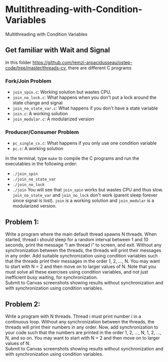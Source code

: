 # Multithreading-with-Condition-Variables
Multithreading with Condition Variables
## Get familiar with Wait and Signal
In this folder https://github.com/remzi-arpacidusseau/ostep-code/tree/master/threads-cv, there are different C programs 
### Fork/Join Problem
- `join_spin.c`: Working solution but wastes CPU.
- `join_no_lock.c`: What happens when you don't put a lock around the state change and signal
- `join_no_state_var.c`: What happens if you don't have a state variable
- `join.c`: A working solution
- `join_modular.c`: A modularized version
### Producer/Consumer Problem
- `pc_single_cv.c`: What happens if you only use one condition variable
- `pc.c`: A working solution

In the terminal, type `make` to compile the C programs and run the executables in the following order:
- `./join_spin`
- `./join_no_state_var`
- `./join_no_lock`
- `./join`
You will see that `join_spin` works but wastes CPU and thus slow. `join_no_state_var` and `join_no_lock` don't work (parent sleep forever since signal is lost).
`join` is a working solution and `join_modular` is a modularized version.

## Problem 1: 
Write a program where the main default thread spawns N threads. When started, thread i should
sleep for a random interval between 1 and 10 seconds, print the message “I am thread i” to screen,
and exit. Without any synchronization between the threads, the threads will print their messages
in any order. Add suitable synchronization using condition variables such that the threads print
their messages in the order 1, 2, ..., N. You may want to start with N = 2 and then move on to
larger values of N. Note that you must solve all these exercises using condition variables, and not
just inefficient busy waiting, for synchronization. <br>
Submit to Canvas screenshots showing results without synchronization and with synchronization using condition variables.

## Problem 2:
Write a program with N threads. Thread i must print number i in a continuous loop. Without any
synchronization between the threads, the threads will print their numbers in any order. Now, add
synchronization to your code such that the numbers are printed in the order 1, 2, ..., N, 1, 2, ...,
N, and so on. You may want to start with N = 2 and then move on to larger values of N. <br>
Submit to Canvas screenshots showing results without synchronization and with synchronization using condition variables.
